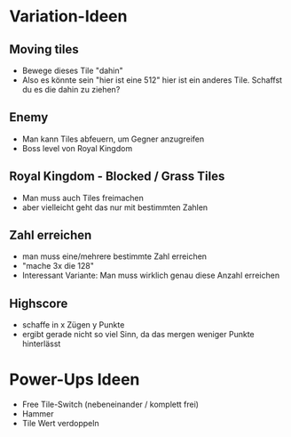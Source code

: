 # Variation-Ideen

## Moving tiles
- Bewege dieses Tile "dahin"
- Also es könnte sein "hier ist eine 512" hier ist ein anderes Tile. Schaffst du es die dahin zu ziehen?

## Enemy
- Man kann Tiles abfeuern, um Gegner anzugreifen
- Boss level von Royal Kingdom

## Royal Kingdom - Blocked / Grass Tiles
- Man muss auch Tiles freimachen
- aber vielleicht geht das nur mit bestimmten Zahlen

## Zahl erreichen
- man muss eine/mehrere bestimmte Zahl erreichen
- "mache 3x die 128"
- Interessant Variante: Man muss wirklich genau diese Anzahl erreichen

## Highscore
- schaffe in x Zügen y Punkte
- ergibt gerade nicht so viel Sinn, da das mergen weniger Punkte hinterlässt


# Power-Ups Ideen
- Free Tile-Switch (nebeneinander / komplett frei)
- Hammer
- Tile Wert verdoppeln
